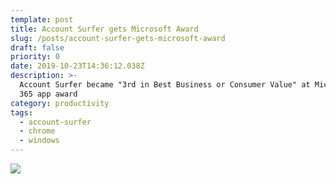 ```yaml
---
template: post
title: Account Surfer gets Microsoft Award
slug: /posts/account-surfer-gets-microsoft-award
draft: false
priority: 0
date: 2019-10-23T14:36:12.038Z
description: >-
  Account Surfer became "3rd in Best Business or Consumer Value" at Microsoft
  365 app award
category: productivity
tags:
  - account-surfer
  - chrome
  - windows
---
```


![](/media/as-award/01.png)
